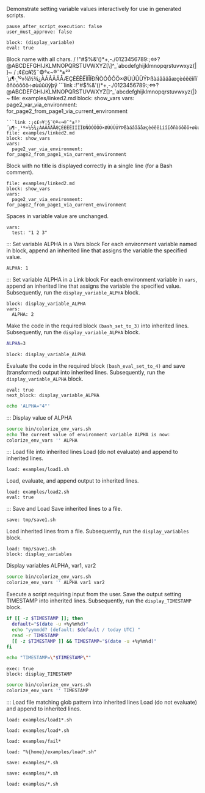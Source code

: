 Demonstrate setting variable values interactively for use in generated scripts.

```opts :(document_options)
pause_after_script_execution: false
user_must_approve: false
```

```link :missing_block
block: (display_variable)
eval: true
```
Block name with all chars.
/ !"#$%&'()*+,-./0123456789:;<=>?@ABCDEFGHIJKLMNOPQRSTUVWXYZ[\]^_`abcdefghijklmnopqrstuvwxyz{|}~
/ ¡¢£¤¥¦§¨©ª«¬®¯°±²³´µ¶·¸¹º»¼½¾¿ÀÁÂÃÄÅÆÇÈÉÊËÌÍÎÏÐÑÒÓÔÕÖ×ØÙÚÛÜÝÞßàáâãäåæçèéêëìíîïðñòóôõö÷øùúûüýþÿ
```link :!"#$%&'()*+,-./0123456789:;<=>?@ABCDEFGHIJKLMNOPQRSTUVWXYZ[\]^_`abcdefghijklmnopqrstuvwxyz{|}~
file: examples/linked2.md
block: show_vars
vars:
  page2_var_via_environment: for_page2_from_page1_via_current_environment
```
```link :¡¢£¤¥¦§¨©ª«¬®¯°±²³´µ¶·¸¹º»¼½¾¿ÀÁÂÃÄÅÆÇÈÉÊËÌÍÎÏÐÑÒÓÔÕÖ×ØÙÚÛÜÝÞßàáâãäåæçèéêëìíîïðñòóôõö÷øùúûüýþÿ
file: examples/linked2.md
block: show_vars
vars:
  page2_var_via_environment: for_page2_from_page1_via_current_environment
```
Block with no title is displayed correctly in a single line (for a Bash comment).
```link
file: examples/linked2.md
block: show_vars
vars:
  page2_var_via_environment: for_page2_from_page1_via_current_environment
```
Spaces in variable value are unchanged.
```link :link_with_vars_with_spaces
vars:
  test: "1 2 3"
```

::: Set variable ALPHA in a Vars block
For each environment variable named in block,
 append an inherited line that assigns the variable the specified value.
```vars :set_ALPHA_to_1_via_vars_block
ALPHA: 1
```

::: Set variable ALPHA in a Link block
For each environment variable in `vars`,
 append an inherited line that assigns the variable the specified value.
Subsequently, run the `display_variable_ALPHA` block.
```link :set_ALPHA_to_2_via_link_block_and_display
block: display_variable_ALPHA
vars:
  ALPHA: 2
```

Make the code in the required block `(bash_set_to_3)` into inherited lines.
Subsequently, run the `display_variable_ALPHA` block.
```bash :(bash_set_to_3)
ALPHA=3
```
```link :set_ALPHA_to_3_via_required_block_and_display +(bash_set_to_3)
block: display_variable_ALPHA
```

Evaluate the code in the required block `(bash_eval_set_to_4)` and
 save (transformed) output into inherited lines.
Subsequently, run the `display_variable_ALPHA` block.
```link :set_ALPHA_to_4_via_evaluated_required_block_and_display +(bash_eval_set_to_4)
eval: true
next_block: display_variable_ALPHA
```
```bash :(bash_eval_set_to_4)
echo 'ALPHA="4"'
```

::: Display value of ALPHA
```bash :display_variable_ALPHA
source bin/colorize_env_vars.sh
echo The current value of environment variable ALPHA is now:
colorize_env_vars '' ALPHA
```

::: Load file into inherited lines
Load (do not evaluate) and append to inherited lines.
```link :load1
load: examples/load1.sh
```
Load, evaluate, and append output to inherited lines.
```link :load2_eval
load: examples/load2.sh
eval: true
```

::: Save and Load
Save inherited lines to a file.
```link :save1
save: tmp/save1.sh
```
Load inherited lines from a file.
Subsequently, run the `display_variables` block.
```link :load_saved
load: tmp/save1.sh
block: display_variables
```
Display variables ALPHA, var1, var2
```bash :display_variables
source bin/colorize_env_vars.sh
colorize_env_vars '' ALPHA var1 var2
```

Execute a script requiring input from the user.
Save the output setting TIMESTAMP into inherited lines.
Subsequently, run the `display_TIMESTAMP` block.
```bash :(input_timestamp)
if [[ -z $TIMESTAMP ]]; then
  default="$(date -u +%y%m%d)"
  echo "yymmdd? (default: $default / today UTC) "
  read -r TIMESTAMP
  [[ -z $TIMESTAMP ]] && TIMESTAMP="$(date -u +%y%m%d)"
fi
```
```bash :(inherit_timestamp)
echo "TIMESTAMP=\"$TIMESTAMP\""
```
```link :set_timestamp +(input_timestamp) +(inherit_timestamp)
exec: true
block: display_TIMESTAMP
```
```bash :display_TIMESTAMP
source bin/colorize_env_vars.sh
colorize_env_vars '' TIMESTAMP
```

::: Load file matching glob pattern into inherited lines
Load (do not evaluate) and append to inherited lines.
```link :load_glob_load1*
load: examples/load1*.sh
```
```link :load_glob_load*
load: examples/load*.sh
```
```link :load_glob_fail
load: examples/fail*
```
```link :load_glob_with_format
load: "%{home}/examples/load*.sh"
```
```link :save_glob_load*
save: examples/*.sh
```
```link :save_glob_*
save: examples/*.sh
```
```link :load_glob_*
load: examples/*.sh
```
